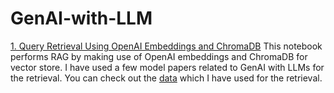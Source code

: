 # GenAI-with-LLM

[1. Query Retrieval Using OpenAI Embeddings and ChromaDB](https://github.com/aru2407/GenAI-with-LLM/blob/main/Query_Retrieval.ipynb)
This notebook performs RAG by making use of OpenAI embeddings and ChromaDB for vector store. I have used a few model papers related to GenAI with LLMs for the retrieval. You can check out the [data](https://www.coursera.org/learn/generative-ai-with-llms/supplement/zlpBf/week-2-resources) which I have used for the retrieval.
